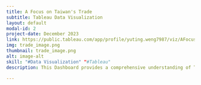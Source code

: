 ```yaml
---
title: A Focus on Taiwan's Trade
subtitle: Tableau Data Visualization
layout: default
modal-id: 2
project-date: December 2023
link: https://public.tableau.com/app/profile/yuting.weng7987/viz/AFocusonTaiwansTrade/DatavizProject
img: trade_image.png
thumbnail: trade_image.png
alt: image-alt
skill: "#Data Visualization" "#Tableau"
description: This Dashboard provides a comprehensive understanding of Taiwan's economic and trade landscape.

---
```

